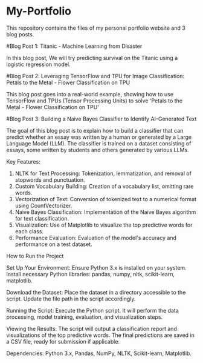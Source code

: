 # My-Portfolio
This repository contains the files of my personal portfolio website and 3 blog posts.

#Blog Post 1: Titanic - Machine Learning from Disaster

In this blog post, We will try predicting survival on the Titanic using a logistic regression model.

#Blog Post 2: Leveraging TensorFlow and TPU for Image Classification: Petals to the Metal - Flower Classification on TPU

This blog post goes into a real-world example, showing how to use TensorFlow and TPUs (Tensor Processing Units) to solve 'Petals to the Metal - Flower Classification on TPU'

#Blog Post 3: Building a Naive Bayes Classifier to Identify AI-Generated Text

The goal of this blog post is to explain how to build a classifier that can predict whether an essay was written by a human or generated by a Large Language Model (LLM). The classifier is trained on a dataset consisting of essays, some written by students and others generated by various LLMs.

Key Features:
1) NLTK for Text Processing: Tokenization, lemmatization, and removal of stopwords and punctuation.
2) Custom Vocabulary Building: Creation of a vocabulary list, omitting rare words.
3) Vectorization of Text: Conversion of tokenized text to a numerical format using CountVectorizer.
4) Naive Bayes Classification: Implementation of the Naive Bayes algorithm for text classification.
5) Visualization: Use of Matplotlib to visualize the top predictive words for each class.
6) Performance Evaluation: Evaluation of the model's accuracy and performance on a test dataset.

How to Run the Project

Set Up Your Environment:
Ensure Python 3.x is installed on your system.
Install necessary Python libraries: pandas, numpy, nltk, scikit-learn, matplotlib.

Download the Dataset:
Place the dataset in a directory accessible to the script. Update the file path in the script accordingly.

Running the Script:
Execute the Python script. It will perform the data processing, model training, evaluation, and visualization steps.

Viewing the Results:
The script will output a classification report and visualizations of the top predictive words.
The final predictions are saved in a CSV file, ready for submission if applicable.

Dependencies:
Python 3.x,
Pandas,
NumPy,
NLTK,
Scikit-learn,
Matplotlib.
